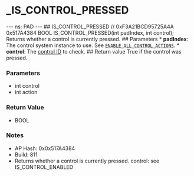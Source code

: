 # _IS_CONTROL_PRESSED

--- ns: PAD --- ## IS_CONTROL_PRESSED  // 0xF3A21BCD95725A4A 0x517A4384 BOOL IS_CONTROL_PRESSED(int padIndex, int control);  Returns whether a control is currently pressed.  ## Parameters * **padIndex**: The control system instance to use. See [`ENABLE_ALL_CONTROL_ACTIONS`](#_0xA5FFE9B05F199DE7). * **control**: The [control ID](https://docs.fivem.net/docs/game-references/controls/#controls) to check.  ## Return value True if the control was pressed.

### Parameters
* int control
* int action

### Return Value
* BOOL

### Notes
* AP Hash: 0x0x517A4384
* Build: 811
* Returns whether a control is currently pressed.
control: see IS_CONTROL_ENABLED

